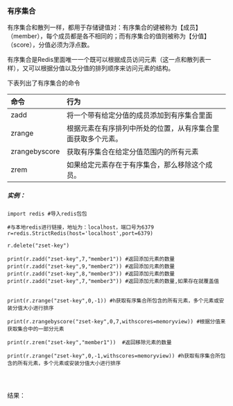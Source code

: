 ### 有序集合

有序集合和散列一样，都用于存储键值对：有序集合的键被称为【成员】（member），每个成员都是各不相同的；而有序集合的值则被称为【分值】（score），分值必须为浮点数。

有序集合是Redis里面唯一一个既可以根据成员访问元素（这一点和散列表一样），又可以根据分值以及分值的排列顺序来访问元素的结构。

下表列出了有序集合的命令

| 命令 | 行为 |
| :--- | :--- |
| zadd | 将一个带有给定分值的成员添加到有序集合里面 |
| zrange | 根据元素在有序排列中所处的位置，从有序集合里面获取多个元素。 |
| zrangebyscore | 获取有序集合在给定分值范围内的所有元素 |
| zrem | 如果给定元素存在于有序集合，那么移除这个成员。 |

##### 实例：

```
import redis #导入redis包包

#与本地redis进行链接，地址为：localhost，端口号为6379
r=redis.StrictRedis(host='localhost',port=6379)

r.delete("zset-key")

print(r.zadd("zset-key",7,"member1")) #返回添加元素的数量
print(r.zadd("zset-key",9,"member2")) #返回添加元素的数量
print(r.zadd("zset-key",8,"member3")) #返回添加元素的数量
print(r.zadd("zset-key",7,"member3")) #返回添加元素的数量,如果存在就覆盖值


print(r.zrange("zset-key",0,-1)) #h获取有序集合所包含的所有元素，多个元素或安装分值大小进行排序

print(r.zrangebyscore("zset-key",0,7,withscores=memoryview)) #根据分值来获取集合中的一部分元素

print(r.zrem("zset-key","member1"))  #返回移除元素的数量

print(r.zrange("zset-key",0,-1,withscores=memoryview)) #h获取有序集合所包含的所有元素，多个元素或安装分值大小进行排序




```

结果：

```

```



